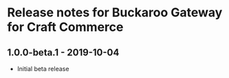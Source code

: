 # Release notes for Buckaroo Gateway for Craft Commerce

## 1.0.0-beta.1 - 2019-10-04

- Initial beta release
